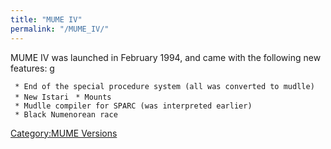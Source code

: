 ```yaml
---
title: "MUME IV"
permalink: "/MUME_IV/"
---
```


MUME IV was launched in February 1994, and came with the following new
features: <nowiki>g

` * End of the special procedure system (all was converted to mudlle)`
` * New Istari`
` * Mounts`
` * Mudlle compiler for SPARC (was interpreted earlier)`
` * Black Numenorean race  `

</pre>

[Category:MUME Versions](Category:MUME_Versions "wikilink")